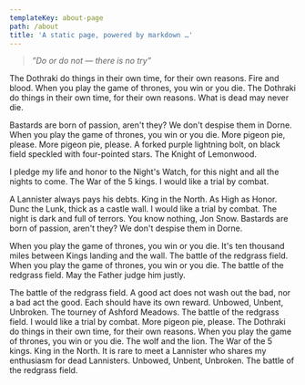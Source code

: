 ```yaml
---
templateKey: about-page
path: /about
title: 'A static page, powered by markdown …'
---
```

> _”Do or do not — there is no try”_

The Dothraki do things in their own time, for their own reasons. Fire and blood. When you play the game of thrones, you win or you die. The Dothraki do things in their own time, for their own reasons. What is dead may never die.

Bastards are born of passion, aren't they? We don't despise them in Dorne. When you play the game of thrones,   you win or you die. More pigeon pie, please. More pigeon pie, please. A forked purple lightning bolt, on black field speckled with four-pointed stars. The Knight of Lemonwood.

I pledge my life and honor to the Night's Watch, for this night and all the nights to come. The War of the 5 kings. I would like a trial by combat.

A Lannister always pays his debts. King in the North. As High as Honor. Dunc the Lunk, thick as a castle wall. I would like a trial by combat. The night is dark and full of terrors. You know nothing, Jon Snow. Bastards are born of passion, aren't they? We don't despise them in Dorne.

When you play the game of thrones, you win or you die. It's ten thousand miles between Kings landing and the wall. The battle of the redgrass field. When you play the game of thrones, you win or you die. The battle of the redgrass field. May the Father judge him justly.

The battle of the redgrass field. A good act does not wash out the bad, nor a bad act the good. Each should have its own reward. Unbowed, Unbent, Unbroken. The tourney of Ashford Meadows. The battle of the redgrass field. I would like a trial by combat. More pigeon pie, please. The Dothraki do things in their own time, for their own reasons. When you play the game of thrones, you win or you die. The wolf and the lion. The War of the 5 kings. King in the North. It is rare to meet a Lannister who shares my enthusiasm for dead Lannisters. Unbowed, Unbent, Unbroken. The battle of the redgrass field.
